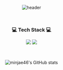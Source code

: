 <div align="center">
  
![header](https://capsule-render.vercel.app/api?type=cylinder&color=000000&height=150&section=header&text=MINJAE's&fontColor=ffffff&fontSize=70&animation=fadeIn&fontAlignY=55)
</div>

<br/>

<div align="center">

### 💻 Tech Stack 💻

<img src="https://img.shields.io/badge/javascript-F7DF1E?style=for-the-badge&logo=javascript&logoColor=white"/>
<!-- <img src="https://img.shields.io/badge/typescript-3178C6?style=for-the-badge&logo=typescript&logoColor=white"/> -->

<img src="https://img.shields.io/badge/react-61DAFB?style=for-the-badge&logo=react&logoColor=white"/>
<!-- <img src="https://img.shields.io/badge/next.js-000000?style=for-the-badge&logo=next.js&logoColor=white"/> -->
<br/>

<br/><br/>
![minjae46's GitHub stats](https://github-readme-stats.vercel.app/api?username=minjae46&show_icons=true&theme=graywhite)

<div align="center">
